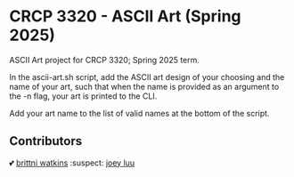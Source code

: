 # CRCP 3320 - ASCII Art (Spring 2025)

ASCII Art project for CRCP 3320; Spring 2025 term.

In the ascii-art.sh script, add the ASCII art design of your choosing and the name of your art, such that when the name is provided as an argument to the -n flag, your art is printed to the CLI.

Add your art name to the list of valid names at the bottom of the script.

## Contributors
:two_hearts: [brittni watkins](https://blwatkins.github.io/)
:suspect: [joey luu](https://github.com/JavaGamer)
